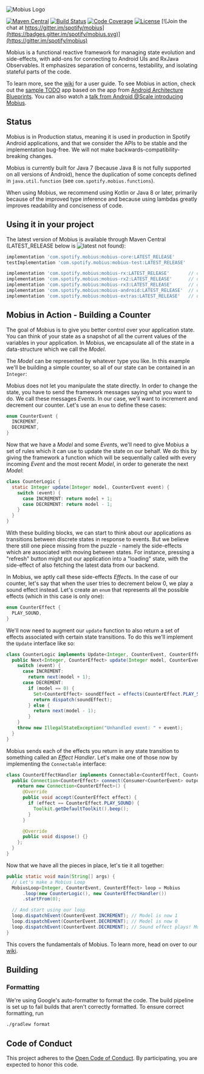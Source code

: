 ![Mobius Logo](https://github.com/spotify/mobius/wiki/mobius-logo.png)

[![Maven Central](https://img.shields.io/maven-central/v/com.spotify.mobius/mobius-core.svg)](https://search.maven.org/#search%7Cga%7C1%7Cg%3A%22com.spotify.mobius%22)
[![Build Status](https://travis-ci.org/spotify/mobius.svg?branch=master)](https://travis-ci.org/spotify/mobius)
[![Code Coverage](https://codecov.io/gh/spotify/mobius/branch/master/graph/badge.svg)](https://codecov.io/gh/spotify/mobius)
[![License](https://img.shields.io/github/license/spotify/mobius.svg)](LICENSE)
[![Join the chat at https://gitter.im/spotify/mobius](https://badges.gitter.im/spotify/mobius.svg)](https://gitter.im/spotify/mobius)

Mobius is a functional reactive framework for managing state evolution and side-effects, with add-ons for connecting to Android UIs and RxJava Observables. It emphasizes separation of concerns, testability, and isolating stateful parts of the code.

To learn more, see the [wiki](https://github.com/spotify/mobius/wiki) for a user guide. To see Mobius in action, check out the [sample TODO](https://github.com/spotify/mobius-android-sample) app based on the app from [Android Architecture Blueprints](https://github.com/googlesamples/android-architecture). You can also
watch a [talk from Android @Scale introducing Mobius](https://www.facebook.com/atscaleevents/videos/2025571921049235/).

## Status

Mobius is in Production status, meaning it is used in production in Spotify Android applications, and that we consider the APIs to be stable and the implementation bug-free. We will not make backwards-compatibility-breaking changes.

Mobius is currently built for Java 7 (because Java 8 is not fully supported on all versions of Android), hence the duplication of some concepts defined in `java.util.function` (see `com.spotify.mobius.functions`).

When using Mobius, we recommend using Kotlin or Java 8 or later, primarily because of the improved type inference and because using lambdas greatly improves readability and conciseness of code.

## Using it in your project

The latest version of Mobius is available through Maven Central (LATEST_RELEASE below is ![latest not found](https://img.shields.io/maven-central/v/com.spotify.mobius/mobius-core.svg)):

```groovy
implementation 'com.spotify.mobius:mobius-core:LATEST_RELEASE'
testImplementation 'com.spotify.mobius:mobius-test:LATEST_RELEASE'

implementation 'com.spotify.mobius:mobius-rx:LATEST_RELEASE'       // only for RxJava 1 support
implementation 'com.spotify.mobius:mobius-rx2:LATEST_RELEASE'      // only for RxJava 2 support
implementation 'com.spotify.mobius:mobius-rx3:LATEST_RELEASE'      // only for RxJava 3 support
implementation 'com.spotify.mobius:mobius-android:LATEST_RELEASE'  // only for Android support
implementation 'com.spotify.mobius:mobius-extras:LATEST_RELEASE'   // utilities for common patterns
```

## Mobius in Action - Building a Counter

The goal of Mobius is to give you better control over your application state. You can think of your state as a snapshot of all the current values of the variables in your application. In Mobius, we encapsulate all of the state in a data-structure which we call the *Model*.

The *Model* can be represented by whatever type you like. In this example we'll be building a simple counter, so all of our state can be contained in an `Integer`:

Mobius does not let you manipulate the state directly. In order to change the state, you have to send the framework messages saying what you want to do. We call these messages *Events*. In our case, we'll want to increment and decrement our counter. Let's use an `enum` to define these cases:
```java
enum CounterEvent {
  INCREMENT,
  DECREMENT,
}
```

Now that we have a *Model* and some *Event*s, we'll need to give Mobius a set of rules which it can use to update the state on our behalf. We do this by giving the framework a function which will be sequentially called with every incoming *Event* and the most recent *Model*, in order to generate the next *Model*:
```java
class CounterLogic {
  static Integer update(Integer model, CounterEvent event) {
    switch (event) {
      case INCREMENT: return model + 1;
      case DECREMENT: return model - 1;
    }
  }
}
```

With these building blocks, we can start to think about our applications as transitions between discrete states in response to events. But we believe there still one piece missing from the puzzle - namely the side-effects which are associated with moving between states. For instance, pressing a "refresh" button might put our application into a "loading" state, with the side-effect of also fetching the latest data from our backend.

In Mobius, we aptly call these side-effects *Effect*s. In the case of our counter, let's say that when the user tries to decrement below 0, we play a sound effect instead. Let's create an `enum` that represents all the possible effects (which in this case is only one):
```java
enum CounterEffect {
  PLAY_SOUND,
}
```

We'll now need to augment our `update` function to also return a set of effects associated with certain state transitions. To do this we'll implement the `Update` interface like so:

```java
class CounterLogic implements Update<Integer, CounterEvent, CounterEffect> {
  public Next<Integer, CounterEffect> update(Integer model, CounterEvent event) {
    switch (event) {
      case INCREMENT:
        return next(model + 1);
      case DECREMENT:
        if (model == 0) {
          Set<CounterEffect> soundEffect = effects(CounterEffect.PLAY_SOUND);
          return dispatch(soundEffect);
        } else {
          return next(model - 1);
        }
    }
    throw new IllegalStateException("Unhandled event: " + event);
  }
}
```

Mobius sends each of the effects you return in any state transition to something called an *Effect Handler*. Let's make one of those now by implementing the `Connectable` interface:
```java
class CounterEffectHandler implements Connectable<CounterEffect, CounterEvent> {
  public Connection<CounterEffect> connect(Consumer<CounterEvent> output) {
    return new Connection<CounterEffect>() {
      @Override
      public void accept(CounterEffect effect) {
        if (effect == CounterEffect.PLAY_SOUND) {
          Toolkit.getDefaultToolkit().beep();
        }
      }

      @Override
      public void dispose() {}
    };
  }
}
```

Now that we have all the pieces in place, let's tie it all together:
```java
public static void main(String[] args) {
  // Let's make a Mobius Loop
  MobiusLoop<Integer, CounterEvent, CounterEffect> loop = Mobius
      .loop(new CounterLogic(), new CounterEffectHandler())
      .startFrom(0);

  // And start using our loop
  loop.dispatchEvent(CounterEvent.INCREMENT); // Model is now 1
  loop.dispatchEvent(CounterEvent.DECREMENT); // Model is now 0
  loop.dispatchEvent(CounterEvent.DECREMENT); // Sound effect plays! Model is still 0
}
```

This covers the fundamentals of Mobius. To learn more, head on over to our [wiki](/../../wiki).

## Building

### Formatting

We're using Google's auto-formatter to format the code. The build pipeline is set up to fail builds that aren't correctly formatted. To ensure correct formatting, run

```bash
./gradlew format
```

## Code of Conduct

This project adheres to the [Open Code of Conduct][code-of-conduct]. By participating, you are expected to honor this code.

[code-of-conduct]: https://github.com/spotify/code-of-conduct/blob/master/code-of-conduct.md
